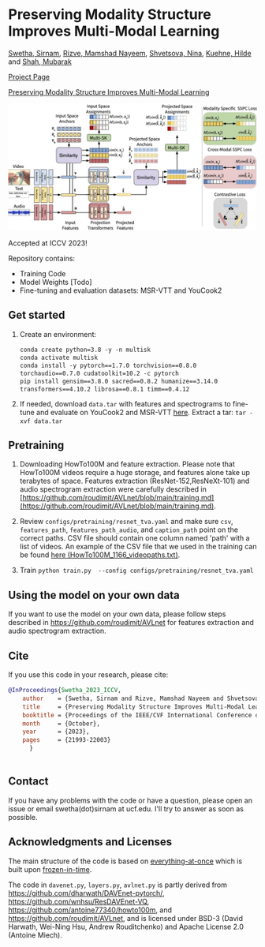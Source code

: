 # Preserving Modality Structure Improves Multi-Modal Learning

[Swetha, Sirnam](https://swetha5.github.io/), [Rizve, Mamshad Nayeem](https://nayeemrizve.github.io/), [Shvetsova, Nina](https://ninatu.github.io/), [Kuehne, Hilde](https://hildekuehne.github.io/) and [Shah, Mubarak](https://www.crcv.ucf.edu/person/mubarak-shah/)

[Project Page](https://swetha5.github.io/MultiSK/)

[Preserving Modality Structure Improves Multi-Modal Learning](https://openaccess.thecvf.com/content/ICCV2023/papers/Swetha_Preserving_Modality_Structure_Improves_Multi-Modal_Learning_ICCV_2023_paper.pdf)


![alt text](arch.jpeg)

Accepted at ICCV 2023!

Repository contains:
* Training Code
* Model Weights [Todo]
* Fine-tuning and evaluation datasets: MSR-VTT and YouCook2

## Get started

1. Create an environment:
   ```
   conda create python=3.8 -y -n multisk
   conda activate multisk 
   conda install -y pytorch==1.7.0 torchvision==0.8.0 torchaudio==0.7.0 cudatoolkit=10.2 -c pytorch
   pip install gensim==3.8.0 sacred==0.8.2 humanize==3.14.0 transformers==4.10.2 librosa==0.8.1 timm==0.4.12
   ```
2. If needed, download `data.tar` with features and spectrograms to fine-tune 
   and evaluate on YouCook2 and MSR-VTT [here](https://drive.google.com/drive/folders/1Yhq91lQa_2cJFbtAHWfA0JYsXdWUFz9I). Extract a tar:
   `tar -xvf data.tar`


## Pretraining

1. Downloading HowTo100M and feature extraction. Please note that HowTo100M videos require a huge storage, and features alone take up terabytes of space. 
   Features extraction (ResNet-152,ResNeXt-101) and audio spectrogram extraction were carefully described in [https://github.com/roudimit/AVLnet/blob/main/training.md](https://github.com/roudimit/AVLnet/blob/main/training.md).

2. Review `configs/pretraining/resnet_tva.yaml` and make sure `csv`, `features_path`, `features_path_audio`, and `caption_path` point on the correct paths. 
   CSV file should contain one column named 'path' with a list of videos. An example of the CSV file that we used in the training can be found [here (HowTo100M_1166_videopaths.txt)](https://drive.google.com/file/d/1bSzxe95LRfPRb5YMJlYlkvgPmNFBlo5b/view?usp=sharing).
3. Train `python train.py  --config configs/pretraining/resnet_tva.yaml`

## Using the model on your own data

If you want to use the model on your own data, please follow steps described in https://github.com/roudimit/AVLnet for features extraction and audio spectrogram extraction.

## Cite

If you use this code in your research, please cite:

```bibtex
@InProceedings{Swetha_2023_ICCV,
    author    = {Swetha, Sirnam and Rizve, Mamshad Nayeem and Shvetsova, Nina and Kuehne, Hilde and Shah, Mubarak},
    title     = {Preserving Modality Structure Improves Multi-Modal Learning},
    booktitle = {Proceedings of the IEEE/CVF International Conference on Computer Vision (ICCV)},
    month     = {October},
    year      = {2023},
    pages     = {21993-22003}
      }
    
```

## Contact

If you have any problems with the code or have a question, please open an issue or email swetha(dot)sirnam at ucf.edu. 
I'll try to answer as soon as possible.

## Acknowledgments and Licenses

The main structure of the code is based on [everything-at-once](https://github.com/ninatu/everything_at_once) which is built upon [frozen-in-time](https://github.com/m-bain/frozen-in-time).

The code in `davenet.py`, `layers.py`, `avlnet.py` is partly derived from https://github.com/dharwath/DAVEnet-pytorch/, https://github.com/wnhsu/ResDAVEnet-VQ, https://github.com/antoine77340/howto100m, and https://github.com/roudimit/AVLnet, and is licensed under BSD-3 (David Harwath, Wei-Ning Hsu, Andrew Rouditchenko) and Apache License 2.0 (Antoine Miech).
